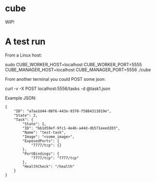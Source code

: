 # cube

WIP!


# A test run

From a Linux host:

sudo CUBE_WORKER_HOST=localhost CUBE_WORKER_PORT=5555 CUBE_MANAGER_HOST=localhost CUBE_MANAGER_PORT=5556 ./cube

From another terminal you could POST some json:

curl -v -X POST localhost:5556/tasks -d @task1.json

Example JSON:

```
{
    "ID": "a7aa1d44-08f6-443e-9378-f5884311019e",
    "State": 2,
    "Task": {
        "State": 1,
        "ID": "bb1d59ef-9fc1-4e4b-a44d-db571eeed203",
        "Name": "test-task",
        "Image": "<some_image>",
        "ExposedPorts": {
            "7777/tcp": {}
        },
        "PortBindings": {
            "7777/tcp": "7777/tcp"
        },
        "HealthCheck": "/health"
    }
}
```
